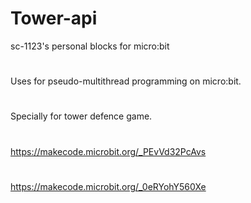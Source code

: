 # Tower-api
sc-1123's personal blocks for micro:bit
#
Uses for pseudo-multithread programming on micro:bit.
#
Specially for tower defence game.
#
https://makecode.microbit.org/_PEvVd32PcAvs
#
https://makecode.microbit.org/_0eRYohY560Xe
